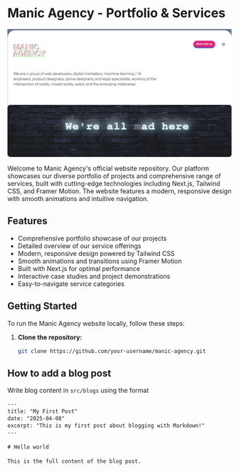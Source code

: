 # Manic Agency - Portfolio & Services

![Manic Agency](/public/agency.PNG)

Welcome to Manic Agency's official website repository. Our platform showcases our diverse portfolio of projects and comprehensive range of services, built with cutting-edge technologies including Next.js, Tailwind CSS, and Framer Motion. The website features a modern, responsive design with smooth animations and intuitive navigation.

## Features

- Comprehensive portfolio showcase of our projects
- Detailed overview of our service offerings
- Modern, responsive design powered by Tailwind CSS
- Smooth animations and transitions using Framer Motion
- Built with Next.js for optimal performance
- Interactive case studies and project demonstrations
- Easy-to-navigate service categories

## Getting Started

To run the Manic Agency website locally, follow these steps:

1. **Clone the repository:**

   ```bash
   git clone https://github.com/your-username/manic-agency.git
   ```

## How to add a blog post

Write blog content in `src/blogs` using the format 

```
---
title: "My First Post"
date: "2025-04-08"
excerpt: "This is my first post about blogging with Markdown!"
---

# Hello world

This is the full content of the blog post.

```